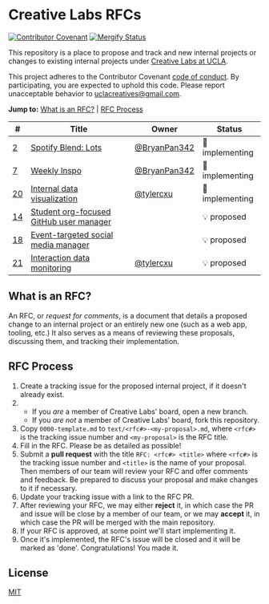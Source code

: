 # Creative Labs RFCs

[![Contributor Covenant](https://img.shields.io/badge/Contributor%20Covenant-v2.0%20adopted-ff69b4.svg)](code_of_conduct.md)
[![Mergify Status][mergify-status]][mergify]

[mergify]: https://mergify.io
[mergify-status]: https://img.shields.io/endpoint.svg?url=https://gh.mergify.io/badges/UCLA-Creative-Labs/cl-rfcs&style=flat

This repository is a place to propose and track and new internal projects or
changes to existing internal projects under [Creative Labs at UCLA].

This project adheres to the Contributor Covenant [code of conduct]. By
participating, you are expected to uphold this code. Please report unacceptable
behavior to uclacreatives@gmail.com.

[Creative Labs at UCLA]: https://creativelabsucla.com/
[code of conduct]: CODE_OF_CONDUCT.md

**Jump to:** [What is an RFC?](#what-is-an-rfc) | [RFC Process](#rfc-process)

<!--BEGIN_TABLE-->
\#|Title|Owner|Status
---|-----|-----|------
[2](https://github.com/UCLA-Creative-Labs/cl-rfcs/issues/2)|[Spotify Blend: Lots](https://github.com/UCLA-Creative-Labs/cl-rfcs/blob/master/text/0002-group-spotify-playlists.md)|[@BryanPan342](https://github.com/BryanPan342)|👷 implementing
[7](https://github.com/UCLA-Creative-Labs/cl-rfcs/issues/7)|[Weekly Inspo](https://github.com/UCLA-Creative-Labs/cl-rfcs/blob/master/text/0007-weekly-inspo.md)|[@BryanPan342](https://github.com/BryanPan342)|👷 implementing
[20](https://github.com/UCLA-Creative-Labs/cl-rfcs/issues/20)|[Internal data visualization](https://github.com/UCLA-Creative-Labs/cl-rfcs/issues/20)|[@tylercxu](https://github.com/tylercxu)|👷 implementing
[14](https://github.com/UCLA-Creative-Labs/cl-rfcs/issues/14)|[Student org-focused GitHub user manager](https://github.com/UCLA-Creative-Labs/cl-rfcs/issues/14)||💡 proposed
[18](https://github.com/UCLA-Creative-Labs/cl-rfcs/issues/18)|[Event-targeted social media manager](https://github.com/UCLA-Creative-Labs/cl-rfcs/issues/18)||💡 proposed
[21](https://github.com/UCLA-Creative-Labs/cl-rfcs/issues/21)|[Interaction data monitoring ](https://github.com/UCLA-Creative-Labs/cl-rfcs/blob/master/text/0021-internal-data-monitoring.md)|[@tylercxu](https://github.com/tylercxu)|💡 proposed
<!--END_TABLE-->

## What is an RFC?

An RFC, or _request for comments_, is a document that details a proposed change
to an internal project or an entirely new one (such as a web app, tooling,
etc.)
It also serves as a means of reviewing these proposals, discussing them, and
tracking their implementation.

## RFC Process

1. Create a tracking issue for the proposed internal project, if it doesn't already exist.
2. 
    * If you _are_ a member of Creative Labs' board, open a new branch.
    * If you _are not_ a member of Creative Labs' board, fork this repository.
3. Copy `0000-template.md` to `text/<rfc#>-<my-proposal>.md`, where `<rfc#>` is the tracking issue number and `<my-proposal>` is the RFC title.
4. Fill in the RFC. Please be as detailed as possible!
5. Submit a **pull request** with the title `RFC: <rfc#> <title>` where `<rfc#>` is the tracking issue number and `<title>` is the name of your proposal. Then members of our team will review your RFC and offer comments and feedback. Be prepared to discuss your proposal and make changes to it if necessary.
6. Update your tracking issue with a link to the RFC PR.
7. After reviewing your RFC, we may either **reject** it, in which case the PR and issue will be close by a member of our team, or we may **accept** it, in which case the PR will be merged with the main repository.
8. If your RFC is approved, at some point we'll start implementing it.
9. Once it's implemented, the RFC's issue will be closed and it will be marked as 'done'. Congratulations! You made it.

## License

[MIT](LICENSE.md)
